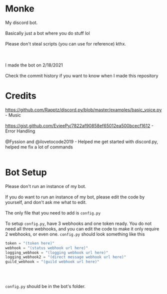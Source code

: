 # Monke <h> <h/>
My discord bot. <br> </br>
Basically just a bot where you do stuff lol <br> </br>
Please don't steal scripts (you can use for reference) kthx. <br> </br>
<br> </br>
I made the bot on 2/18/2021 <br> </br>
Check the commit history if you want to know when I made this repository

# Credits <h> <h/>
https://github.com/Rapptz/discord.py/blob/master/examples/basic_voice.py - Music <br> </br>
https://gist.github.com/EvieePy/7822af90858ef65012ea500bcecf1612 - Error Handling <br> </br>
@Fyssion and @ilovetocode2019 - Helped me get started with discord.py, helped me fix a lot of commands <br> </br>

# Bot Setup <h> <h/>
Please don't run an instance of my bot. <br> </br>
If you do want to run an instance of my bot, please edit the code by yourself, and don't ask me what to edit.<br> </br>
The only file that you need to add is `config.py`<br> </br>
To setup `config.py`, have 3 webhooks and one token ready. You do not need all three webhooks, and you can 
edit the code to make it only require 2 webhooks, or even one. `config.py` should look something like this

```py
token = "(token here)"
webhook = "(status webhook url here)"
logging_webhook = "(logging webhook url here)"
logging_webhook2 = "(direct message webhook url here)"
guild_webhook = "(guild webhook url here)"
```
<br> </br>

`config.py` should be in the bot's folder.

<br> </br>

